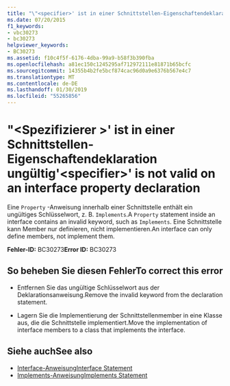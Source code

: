 ```yaml
---
title: "\"<specifier>' ist in einer Schnittstellen-Eigenschaftendeklaration ungültig"
ms.date: 07/20/2015
f1_keywords:
- vbc30273
- bc30273
helpviewer_keywords:
- BC30273
ms.assetid: f10c4f5f-6176-4dba-99a9-b58f3b390fba
ms.openlocfilehash: a81ec150c1245295af712972111e81871b65bcfc
ms.sourcegitcommit: 14355b4b2fe5bcf874cac96d0a9e6376b567e4c7
ms.translationtype: MT
ms.contentlocale: de-DE
ms.lasthandoff: 01/30/2019
ms.locfileid: "55265856"
---
```

# <a name="specifier-is-not-valid-on-an-interface-property-declaration"></a><span data-ttu-id="dc5a9-102">"\<Spezifizierer >' ist in einer Schnittstellen-Eigenschaftendeklaration ungültig</span><span class="sxs-lookup"><span data-stu-id="dc5a9-102">'\<specifier>' is not valid on an interface property declaration</span></span>
<span data-ttu-id="dc5a9-103">Eine `Property` -Anweisung innerhalb einer Schnittstelle enthält ein ungültiges Schlüsselwort, z. B. `Implements`.</span><span class="sxs-lookup"><span data-stu-id="dc5a9-103">A `Property` statement inside an interface contains an invalid keyword, such as `Implements`.</span></span> <span data-ttu-id="dc5a9-104">Eine Schnittstelle kann Member nur definieren, nicht implementieren.</span><span class="sxs-lookup"><span data-stu-id="dc5a9-104">An interface can only define members, not implement them.</span></span>  
  
 <span data-ttu-id="dc5a9-105">**Fehler-ID:** BC30273</span><span class="sxs-lookup"><span data-stu-id="dc5a9-105">**Error ID:** BC30273</span></span>  
  
## <a name="to-correct-this-error"></a><span data-ttu-id="dc5a9-106">So beheben Sie diesen Fehler</span><span class="sxs-lookup"><span data-stu-id="dc5a9-106">To correct this error</span></span>  
  
-   <span data-ttu-id="dc5a9-107">Entfernen Sie das ungültige Schlüsselwort aus der Deklarationsanweisung.</span><span class="sxs-lookup"><span data-stu-id="dc5a9-107">Remove the invalid keyword from the declaration statement.</span></span>  
  
-   <span data-ttu-id="dc5a9-108">Lagern Sie die Implementierung der Schnittstellenmember in eine Klasse aus, die die Schnittstelle implementiert.</span><span class="sxs-lookup"><span data-stu-id="dc5a9-108">Move the implementation of interface members to a class that implements the interface.</span></span>  
  
## <a name="see-also"></a><span data-ttu-id="dc5a9-109">Siehe auch</span><span class="sxs-lookup"><span data-stu-id="dc5a9-109">See also</span></span>
- [<span data-ttu-id="dc5a9-110">Interface-Anweisung</span><span class="sxs-lookup"><span data-stu-id="dc5a9-110">Interface Statement</span></span>](../../visual-basic/language-reference/statements/interface-statement.md)
- [<span data-ttu-id="dc5a9-111">Implements-Anweisung</span><span class="sxs-lookup"><span data-stu-id="dc5a9-111">Implements Statement</span></span>](../../visual-basic/language-reference/statements/implements-statement.md)

